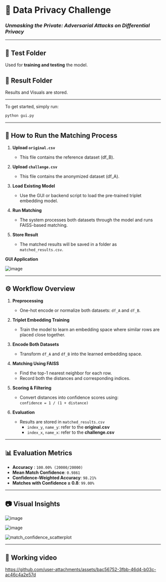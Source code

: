 # 🔐 Data Privacy Challenge  
### *Unmasking the Private: Adversarial Attacks on Differential Privacy*

---

## 📂 Test Folder  
Used for **training and testing** the model.

## 📂 Result Folder 
Results and Visuals are stored.

---
To get started, simply run:  
```bash
python gui.py
```

---

## 🚀 How to Run the Matching Process

1. **Upload `original.csv`**  
   - This file contains the reference dataset (df_B).

2. **Upload `challenge.csv`**  
   - This file contains the anonymized dataset (df_A).

3. **Load Existing Model**  
   - Use the GUI or backend script to load the pre-trained triplet embedding model.

4. **Run Matching**  
   - The system processes both datasets through the model and runs FAISS-based matching.

5. **Store Result**  
   - The matched results will be saved in a folder as `matched_results.csv`.

**GUI Application** 

![image](https://github.com/user-attachments/assets/81617c6e-2a1d-4f3e-b7d9-500044ebf3df)

---

## ⚙️ Workflow Overview

1. **Preprocessing**  
   - One-hot encode or normalize both datasets: `df_A` and `df_B`.

2. **Triplet Embedding Training**  
   - Train the model to learn an embedding space where similar rows are placed close together.

3. **Encode Both Datasets**  
   - Transform `df_A` and `df_B` into the learned embedding space.

4. **Matching Using FAISS**  
   - Find the top-1 nearest neighbor for each row.  
   - Record both the distances and corresponding indices.

5. **Scoring & Filtering**  
   - Convert distances into confidence scores using:  
     `confidence = 1 / (1 + distance)`

6. **Evaluation**  
   - Results are stored in `matched_results.csv`  
     - `index_y`, `name_y`: refer to the **original.csv**  
     - `index_x`, `name_x`: refer to the **challenge.csv**

---

## 📊 Evaluation Metrics

- **Accuracy** : `100.00% (20000/20000)`  
- **Mean Match Confidence**: `0.9861`  
- **Confidence-Weighted Accuracy**: `98.21%`  
- **Matches with Confidence ≥ 0.8**: `99.00%`  

---

## 📷 Visual Insights  

![image](https://github.com/user-attachments/assets/d0a169aa-eddb-4dfe-8887-c2daaf9ed937)

![image](https://github.com/user-attachments/assets/13fdf6e8-7b44-463e-a971-7c3bc7a7fb16)


![match_confidence_scatterplot](https://github.com/user-attachments/assets/76fe8ec3-3270-4a7d-a63e-7c79ef194b7c)



---
## 🎥 Working video



https://github.com/user-attachments/assets/bac56752-3fbb-46d4-b03c-ac46c4a2e57d

